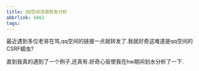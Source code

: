 ```yaml
---
title: QQ空间流氓转发分析
abbrlink: 6862
tags:
---
```


最近遇到多位老哥在骂,qq空间的链接一点就转发了.我就好奇这难道是qq空间的CSRF蠕虫?

直到我真的遇到了一个例子,还真有.好奇心驱使我在hw期间划水分析了一下.

